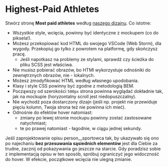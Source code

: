 # Highest-Paid Athletes

Stwórz stronę **Most paid athletes** według [naszego dizajnu](https://www.figma.com/file/0Fp7jz0rNDDhlxTdXFyh7o/Athletes?node-id=0%3A1). Co istotne:

- Wszystkie style, wcięcia, powinny być identyczne z mockupem (co do piksela!).
- Możesz przekopiować kod HTML do swojego VSCode (Web Storm), dla wygody. Przekopiuj go tylko z powrotem na platformę, gdy skończysz pracę.
  - Jeśli napotkasz na problemy ze stylami, sprawdź czy ścieżka do pliku SCSS jest właściwa.
- Nie musisz pobierać obrazów, bo HTMl wykorzystuje odnośniki do zewnętrznych obrazów, nie - lokalnych.
- Możesz zmodyfikować HTML według własnego upodobania.
- Klasy i style CSS powinny być zgodne z metodologią BEM.
- Począwszy od szerokości `500px` strona powinna wyglądać dokładnie tak, jak na mockupie (horyzontalny scroll jest niedopuszczalny).
- Nie wychodź poza dostarczony dizajn (jeśli np. projekt nie przewiduje pięciu kolumn, Twoja strona też nie powinna ich mieć).
- Odnośnie do efektów hover natomiast:
  - zmiany po lewej stronie mockupu powinny zostać zastosowane natychmiast;
  - te po prawej natomiast - łagodnie, w ciągu jednej sekundy.

Jeśli zaprojektowanie opisu person__sportowca tak, by ukazywało się ono po najechaniu **bez przesuwania sąsiednich elementów** jest dla Ciebie za trudne, zacznij od pokazywania go&nbsp;jeszcze na starcie. Gdy poradzisz sobie z implementacją opisu w ten sposób, spróbuj ograniczyć jego widoczność do hover. W efekcie, początkowe wcięcia nie ulegną zmianie.
